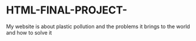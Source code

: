 # HTML-FINAL-PROJECT-
My website is  about plastic pollution and the problems it brings to the world and how to solve it 
